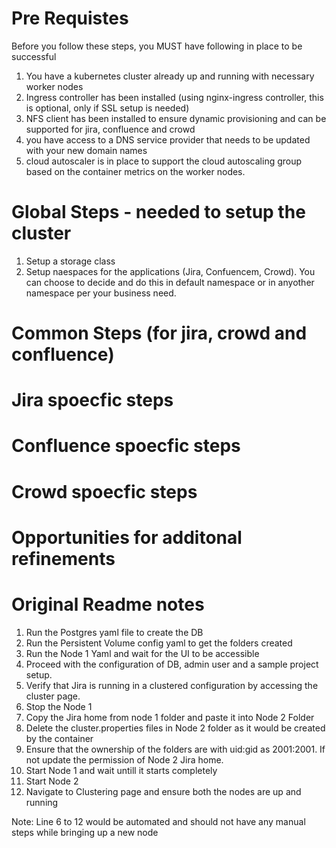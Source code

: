 # Pre Requistes
Before you follow these steps, you MUST have following in place to be successful
1. You have a kubernetes cluster already up and running with necessary worker nodes
2. Ingress controller has been installed (using nginx-ingress controller, this is optional, only if SSL setup is needed)
3. NFS client has been installed to ensure dynamic provisioning and can be supported for jira, confluence and crowd
4. you have access to a DNS service provider that needs to be updated with your new domain names
5. cloud autoscaler is in place to support the cloud autoscaling group based on the container metrics on the worker nodes.

# Global Steps - needed to setup the cluster
1. Setup a storage class
2. Setup naespaces for the applications (Jira, Confuencem, Crowd). You can choose to decide and do this in default namespace or in anyother namespace per your business need.

# Common Steps (for jira, crowd and confluence)

# Jira spoecfic steps

# Confluence spoecfic steps

# Crowd spoecfic steps

# Opportunities for additonal refinements


# Original Readme notes
1. Run the Postgres yaml file to create the DB
2. Run the Persistent Volume config yaml to get the folders created
3. Run the Node 1 Yaml and wait for the UI to be accessible 
4. Proceed with the configuration of DB, admin user and a sample project setup.
5. Verify that Jira is running in a clustered configuration by accessing the cluster page.
6. Stop the Node 1
7. Copy the Jira home from node 1 folder and paste it into Node 2 Folder
8. Delete the cluster.properties files in Node 2 folder as it would be created by the container
9. Ensure that the ownership of the folders are with uid:gid as 2001:2001. If not update the permission of Node 2 Jira home.
10. Start Node 1 and wait untill it starts completely
11. Start Node 2
12. Navigate to Clustering page and ensure both the nodes are up and running


Note: Line 6 to 12 would be automated and should not have any manual steps while bringing up a new node
